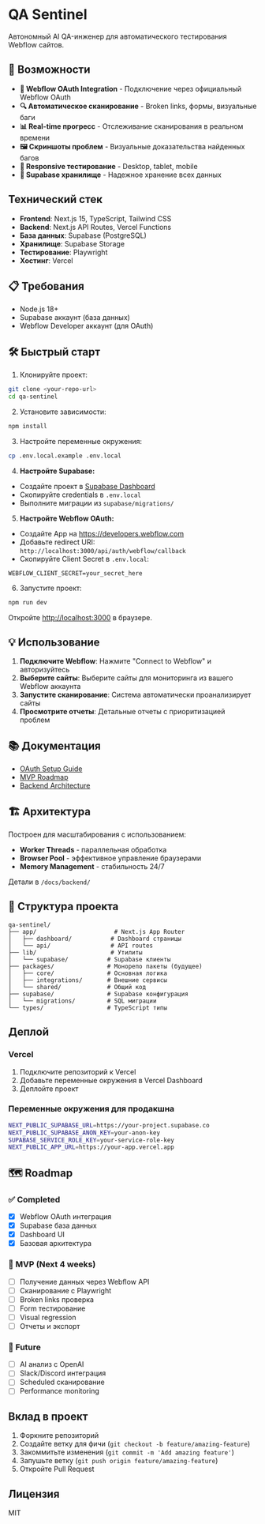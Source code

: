 # QA Sentinel

Автономный AI QA-инженер для автоматического тестирования Webflow сайтов.

## 🚀 Возможности

- **🔐 Webflow OAuth Integration** - Подключение через официальный Webflow OAuth
- **🔍 Автоматическое сканирование** - Broken links, формы, визуальные баги
- **📊 Real-time прогресс** - Отслеживание сканирования в реальном времени
- **🖼️ Скриншоты проблем** - Визуальные доказательства найденных багов
- **📱 Responsive тестирование** - Desktop, tablet, mobile
- **💾 Supabase хранилище** - Надежное хранение всех данных

## Технический стек

- **Frontend**: Next.js 15, TypeScript, Tailwind CSS
- **Backend**: Next.js API Routes, Vercel Functions
- **База данных**: Supabase (PostgreSQL)
- **Хранилище**: Supabase Storage
- **Тестирование**: Playwright
- **Хостинг**: Vercel

## 📋 Требования

- Node.js 18+
- Supabase аккаунт (база данных)
- Webflow Developer аккаунт (для OAuth)

## 🛠️ Быстрый старт

1. Клонируйте проект:
```bash
git clone <your-repo-url>
cd qa-sentinel
```

2. Установите зависимости:
```bash
npm install
```

3. Настройте переменные окружения:
```bash
cp .env.local.example .env.local
```

4. **Настройте Supabase:**
- Создайте проект в [Supabase Dashboard](https://app.supabase.com)
- Скопируйте credentials в `.env.local`
- Выполните миграции из `supabase/migrations/`

5. **Настройте Webflow OAuth:**
- Создайте App на https://developers.webflow.com
- Добавьте redirect URI: `http://localhost:3000/api/auth/webflow/callback`
- Скопируйте Client Secret в `.env.local`:
```env
WEBFLOW_CLIENT_SECRET=your_secret_here
```

6. Запустите проект:
```bash
npm run dev
```

Откройте [http://localhost:3000](http://localhost:3000) в браузере.

## 💡 Использование

1. **Подключите Webflow**: Нажмите "Connect to Webflow" и авторизуйтесь
2. **Выберите сайты**: Выберите сайты для мониторинга из вашего Webflow аккаунта
3. **Запустите сканирование**: Система автоматически проанализирует сайты
4. **Просмотрите отчеты**: Детальные отчеты с приоритизацией проблем

## 📚 Документация

- [OAuth Setup Guide](docs/oauth/setup.md)
- [MVP Roadmap](docs/roadmap/mvp.md)
- [Backend Architecture](docs/backend/README.md)

## 🏗️ Архитектура

Построен для масштабирования с использованием:
- **Worker Threads** - параллельная обработка
- **Browser Pool** - эффективное управление браузерами
- **Memory Management** - стабильность 24/7

Детали в `/docs/backend/`

## 📂 Структура проекта

```
qa-sentinel/
├── app/                      # Next.js App Router
│   ├── dashboard/           # Dashboard страницы
│   └── api/                 # API routes
├── lib/                     # Утилиты
│   └── supabase/           # Supabase клиенты
├── packages/               # Монорепо пакеты (будущее)
│   ├── core/               # Основная логика
│   ├── integrations/       # Внешние сервисы
│   └── shared/             # Общий код
├── supabase/               # Supabase конфигурация
│   └── migrations/         # SQL миграции
└── types/                  # TypeScript типы
```

## Деплой

### Vercel

1. Подключите репозиторий к Vercel
2. Добавьте переменные окружения в Vercel Dashboard
3. Деплойте проект

### Переменные окружения для продакшна

```bash
NEXT_PUBLIC_SUPABASE_URL=https://your-project.supabase.co
NEXT_PUBLIC_SUPABASE_ANON_KEY=your-anon-key
SUPABASE_SERVICE_ROLE_KEY=your-service-role-key
NEXT_PUBLIC_APP_URL=https://your-app.vercel.app
```

## 🗺️ Roadmap

### ✅ Completed
- [x] Webflow OAuth интеграция
- [x] Supabase база данных
- [x] Dashboard UI
- [x] Базовая архитектура

### 🚀 MVP (Next 4 weeks)
- [ ] Получение данных через Webflow API
- [ ] Сканирование с Playwright
- [ ] Broken links проверка
- [ ] Form тестирование
- [ ] Visual regression
- [ ] Отчеты и экспорт

### 🔮 Future
- [ ] AI анализ с OpenAI
- [ ] Slack/Discord интеграция
- [ ] Scheduled сканирование
- [ ] Performance monitoring

## Вклад в проект

1. Форкните репозиторий
2. Создайте ветку для фичи (`git checkout -b feature/amazing-feature`)
3. Закоммитьте изменения (`git commit -m 'Add amazing feature'`)
4. Запушьте ветку (`git push origin feature/amazing-feature`)
5. Откройте Pull Request

## Лицензия

MIT
